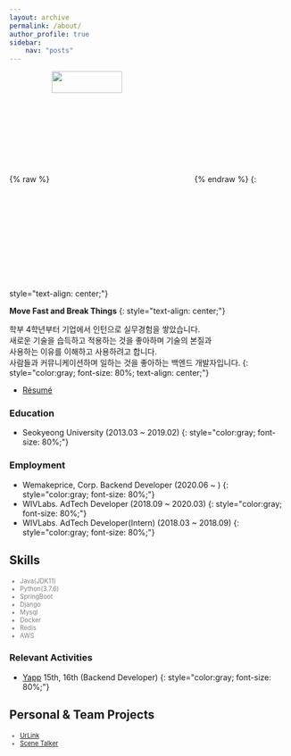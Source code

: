 ```yaml
---
layout: archive
permalink: /about/
author_profile: true
sidebar:
    nav: "posts"
---
```


{% raw %} <img src="https://chohongjae.github.io/assets/img/about.jpeg" alt="" width="50%" height="10%" align="center"> {% endraw %}
{: style="text-align: center;"}

**Move Fast and Break Things**
{: style="text-align: center;"}

학부 4학년부터 기업에서 인턴으로 실무경험을 쌓았습니다.<br>
새로운 기술을 습득하고 적용하는 것을 좋아하며 기술의 본질과<br>
사용하는 이유를 이해하고 사용하려고 합니다.<br>
사람들과 커뮤니케이션하며 일하는 것을 좋아하는 백엔드 개발자입니다.
{: style="color:gray; font-size: 80%; text-align: center;"}

- [Résumé](https://drive.google.com/file/d/13tFG1lesQQ5DiYpwLPiQkYoFm8a3rgT3/view?usp=sharing)

### Education
- Seokyeong University (2013.03 ~ 2019.02)
{: style="color:gray; font-size: 80%;"}

### Employment
- Wemakeprice, Corp. Backend Developer (2020.06 ~ )
{: style="color:gray; font-size: 80%;"}
- WIVLabs. AdTech Developer (2018.09 ~ 2020.03)
{: style="color:gray; font-size: 80%;"}
- WIVLabs. AdTech Developer(Intern) (2018.03 ~ 2018.09)
{: style="color:gray; font-size: 80%;"}

<h2>Skills</h2>

<ul class="skill-list" style="color:gray; font-size: 80%;">
	<li>Java(JDK11)</li>
	<li>Python(3.7.6)</li>
	<li>SpringBoot</li>
	<li>Django</li>
	<li>Mysql</li>
	<li>Docker</li>
	<li>Redis</li>
	<li>AWS</li>
</ul>

### Relevant Activities
- [Yapp](http://yapp.co.kr/) 15th, 16th (Backend Developer)
{: style="color:gray; font-size: 80%;"}

<h2>Personal & Team Projects</h2>

<ul style="color:gray; font-size: 80%;">
	<li><a href="https://www.notion.so/c936d72ea9a2415ea8ca5395d8d8cf22">UrLink</a></li>
	<li><a href="https://play.google.com/store/apps/details?id=com.scenetalker.yapp.scenetalker">Scene Talker</a></li>
</ul>





 